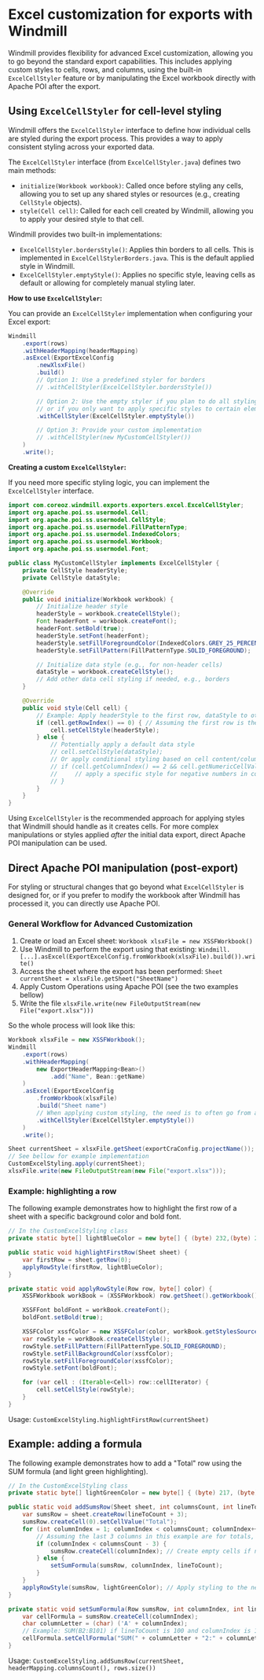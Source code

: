 # Excel customization for exports with Windmill

Windmill provides flexibility for advanced Excel customization, allowing you to go beyond the standard export capabilities. This includes applying custom styles to cells, rows, and columns, using the built-in `ExcelCellStyler` feature or by manipulating the Excel workbook directly with Apache POI after the export.

## Using `ExcelCellStyler` for cell-level styling

Windmill offers the `ExcelCellStyler` interface to define how individual cells are styled during the export process. This provides a way to apply consistent styling across your exported data.

The `ExcelCellStyler` interface (from `ExcelCellStyler.java`) defines two main methods:

* `initialize(Workbook workbook)`: Called once before styling any cells, allowing you to set up any shared styles or resources (e.g., creating `CellStyle` objects).
* `style(Cell cell)`: Called for each cell created by Windmill, allowing you to apply your desired style to that cell.

Windmill provides two built-in implementations:

* `ExcelCellStyler.bordersStyle()`: Applies thin borders to all cells. This is implemented in `ExcelCellStylerBorders.java`. This is the default applied style in Windmill.
* `ExcelCellStyler.emptyStyle()`: Applies no specific style, leaving cells as default or allowing for completely manual styling later.

**How to use `ExcelCellStyler`:**

You can provide an `ExcelCellStyler` implementation when configuring your Excel export:

```java
Windmill
    .export(rows)
    .withHeaderMapping(headerMapping)
    .asExcel(ExportExcelConfig
        .newXlsxFile()
        .build()
        // Option 1: Use a predefined styler for borders
        // .withCellStyler(ExcelCellStyler.bordersStyle())

        // Option 2: Use the empty styler if you plan to do all styling manually post-export
        // or if you only want to apply specific styles to certain elements later.
        .withCellStyler(ExcelCellStyler.emptyStyle())

        // Option 3: Provide your custom implementation
        // .withCellStyler(new MyCustomCellStyler())
    )
    .write();
```

**Creating a custom `ExcelCellStyler`:**

If you need more specific styling logic, you can implement the `ExcelCellStyler` interface.

```java
import com.coreoz.windmill.exports.exporters.excel.ExcelCellStyler;
import org.apache.poi.ss.usermodel.Cell;
import org.apache.poi.ss.usermodel.CellStyle;
import org.apache.poi.ss.usermodel.FillPatternType;
import org.apache.poi.ss.usermodel.IndexedColors;
import org.apache.poi.ss.usermodel.Workbook;
import org.apache.poi.ss.usermodel.Font;

public class MyCustomCellStyler implements ExcelCellStyler {
    private CellStyle headerStyle;
    private CellStyle dataStyle;

    @Override
    public void initialize(Workbook workbook) {
        // Initialize header style
        headerStyle = workbook.createCellStyle();
        Font headerFont = workbook.createFont();
        headerFont.setBold(true);
        headerStyle.setFont(headerFont);
        headerStyle.setFillForegroundColor(IndexedColors.GREY_25_PERCENT.getIndex());
        headerStyle.setFillPattern(FillPatternType.SOLID_FOREGROUND);

        // Initialize data style (e.g., for non-header cells)
        dataStyle = workbook.createCellStyle();
        // Add other data cell styling if needed, e.g., borders
    }

    @Override
    public void style(Cell cell) {
        // Example: Apply headerStyle to the first row, dataStyle to others
        if (cell.getRowIndex() == 0) { // Assuming the first row is the header
            cell.setCellStyle(headerStyle);
        } else {
            // Potentially apply a default data style
            // cell.setCellStyle(dataStyle);
            // Or apply conditional styling based on cell content/column
            // if (cell.getColumnIndex() == 2 && cell.getNumericCellValue() < 0) {
            //     // apply a specific style for negative numbers in column 2
            // }
        }
    }
}
```

Using `ExcelCellStyler` is the recommended approach for applying styles that Windmill should handle as it creates cells. For more complex manipulations or styles applied *after* the initial data export, direct Apache POI manipulation can be used.

## Direct Apache POI manipulation (post-export)

For styling or structural changes that go beyond what `ExcelCellStyler` is designed for, or if you prefer to modify the workbook after Windmill has processed it, you can directly use Apache POI.

### General Workflow for Advanced Customization

1. Create or load an Excel sheet: `Workbook xlsxFile = new XSSFWorkbook()`
2. Use Windmill to perform the export using that existing: `Windmill.[...].asExcel(ExportExcelConfig.fromWorkbook(xlsxFile).build()).write()`
3. Access the sheet where the export has been performed: `Sheet currentSheet = xlsxFile.getSheet("SheetName")`
4. Apply Custom Operations using Apache POI (see the two examples bellow)
5. Write the file `xlsxFile.write(new FileOutputStream(new File("export.xlsx")))`

So the whole process will look like this:
```java
Workbook xlsxFile = new XSSFWorkbook();
Windmill
    .export(rows)
    .withHeaderMapping(
        new ExportHeaderMapping<Bean>()
            .add("Name", Bean::getName)
    )
    .asExcel(ExportExcelConfig
        .fromWorkbook(xlsxFile)
        .build("Sheet name")
        // When applying custom styling, the need is to often go from an empty style
        .withCellStyler(ExcelCellStyler.emptyStyle())
    )
    .write();

Sheet currentSheet = xlsxFile.getSheet(exportCraConfig.projectName());
// See bellow for example implementation
CustomExcelStyling.apply(currentSheet);
xlsxFile.write(new FileOutputStream(new File("export.xlsx")));
```

### Example: highlighting a row
The following example demonstrates how to highlight the first row of a sheet with a specific background color and bold font.

```java
// In the CustomExcelStyling class
private static byte[] lightBlueColor = new byte[] { (byte) 232,(byte) 240,(byte) 255 };

public static void highlightFirstRow(Sheet sheet) {
    var firstRow = sheet.getRow(0);
    applyRowStyle(firstRow, lightBlueColor);
}

private static void applyRowStyle(Row row, byte[] color) {
    XSSFWorkbook workBook = (XSSFWorkbook) row.getSheet().getWorkbook();

    XSSFFont boldFont = workBook.createFont();
    boldFont.setBold(true);

    XSSFColor xssfColor = new XSSFColor(color, workBook.getStylesSource().getIndexedColors());
    var rowStyle = workBook.createCellStyle();
    rowStyle.setFillPattern(FillPatternType.SOLID_FOREGROUND);
    rowStyle.setFillBackgroundColor(xssfColor);
    rowStyle.setFillForegroundColor(xssfColor);
    rowStyle.setFont(boldFont);

    for (var cell : (Iterable<Cell>) row::cellIterator) {
        cell.setCellStyle(rowStyle);
    }
}
```

Usage: `CustomExcelStyling.highlightFirstRow(currentSheet)`

## Example: adding a formula
The following example demonstrates how to add a "Total" row using the SUM formula (and light green highlighting).

```java
// In the CustomExcelStyling class
private static byte[] lightGreenColor = new byte[] { (byte) 217, (byte) 234, (byte) 211 };

public static void addSumsRow(Sheet sheet, int columnsCount, int lineToCount) {
    var sumsRow = sheet.createRow(lineToCount + 3);
    sumsRow.createCell(0).setCellValue("Total");
    for (int columnIndex = 1; columnIndex < columnsCount; columnIndex++) {
        // Assuming the last 3 columns in this example are for totals, adjust as needed
        if (columnIndex < columnsCount - 3) {
            sumsRow.createCell(columnIndex); // Create empty cells if not a sum column
        } else {
            setSumFormula(sumsRow, columnIndex, lineToCount);
        }
    }
    applyRowStyle(sumsRow, lightGreenColor); // Apply styling to the new sums row
}

private static void setSumFormula(Row sumsRow, int columnIndex, int lineToCount) {
    var cellFormula = sumsRow.createCell(columnIndex);
    char columnLetter = (char) ('A' + columnIndex);
    // Example: SUM(B2:B101) if lineToCount is 100 and columnIndex is 1 (B)
    cellFormula.setCellFormula("SUM(" + columnLetter + "2:" + columnLetter + (lineToCount + 1) + ")");
}
```

Usage: `CustomExcelStyling.addSumsRow(currentSheet, headerMapping.columnsCount(), rows.size())`
